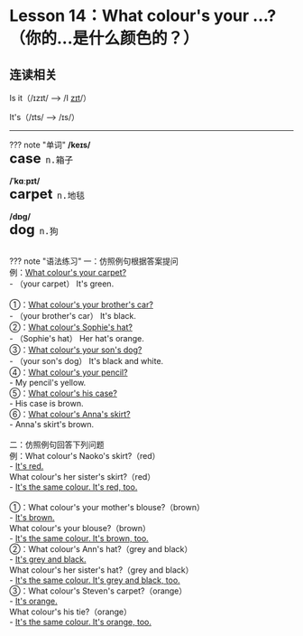 # Lesson 14：What colour's your ...?（你的...是什么颜色的？）


## 连读相关

Is it（/ɪzɪt/ --> /I <u>zɪt</u>/）<br>

It's（/ɪts/ --> /ɪs/）


---
??? note "单词"
    **/keɪs/**<br>
    <font size=5>**case**</font>&nbsp;&nbsp;<font size=4>`n.箱子`</font><br>
    <br>
    **/ˈkɑːpɪt/**<br>
    <font size=5>**carpet**</font>&nbsp;&nbsp;<font size=4>`n.地毯`</font><br>
    <br>
    **/dɒɡ/**<br>
    <font size=5>**dog**</font>&nbsp;&nbsp;<font size=4>`n.狗`</font><br>
    <br>


??? note "语法练习"
    一：仿照例句根据答案提问<br>
    例：<u>What colour's your carpet?</u><br>
    - （your carpet） It's green.<br>
    <br>
    ①：<u>What colour's your brother's car?</u><br>
    - （your brother's car） It's black.<br>
    ②：<u>What colour's Sophie's hat?</u><br>
    - （Sophie's hat） Her hat's orange.<br>
    ③：<u>What colour's your son's dog?</u><br>
    - （your son's dog） It's black and white.<br>
    ④：<u>What colour's your pencil?</u><br>
    - My pencil's yellow.<br>
    ⑤：<u>What colour's his case?</u><br>
    - His case is brown.<br>
    ⑥：<u>What colour's Anna's skirt?</u><br>
    - Anna's skirt's brown.<br>
    <br>
    二：仿照例句回答下列问题<br>
    例：What colour's Naoko's skirt?（red）<br>
    - <u>It's red.</u><br>
    What colour's her sister's skirt?（red）<br>
    - <u>It's the same colour. It's red, too.</u><br>
    <br>
    ①：What colour's your mother's blouse?（brown）<br>
    - <u>It's brown.</u><br>
    What colour's your blouse?（brown）<br>
    - <u>It's the same colour. It's brown, too.</u><br>
    ②：What colour's Ann's hat?（grey and black）<br>
    - <u>It's grey and black.</u><br>
    What colour's her sister's hat?（grey and black）<br>
    - <u>It's the same colour. It's grey and black, too.</u><br>
    ③：What colour's Steven's carpet?（orange）<br>
    - <u>It's orange.</u><br>
    What colour's his tie?（orange）<br>
    - <u>It's the same colour. It's orange, too.</u><br>


